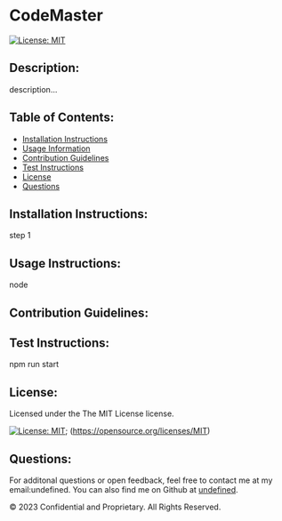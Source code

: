 # CodeMaster
  
  [![License: MIT](https://img.shields.io/badge/License-MIT-yellow.svg)](https://opensource.org/licenses/MIT)
  
  ## Description:
  description...
  
  ## Table of Contents:
  - [Installation Instructions](#Installation-Instructions)
  - [Usage Information](#Usage-Information)
  - [Contribution Guidelines](#Contribution-Guidelines)
  - [Test Instructions](#Test-Instructions)
  - [License](#License)
  - [Questions](#Questions)

  ## Installation Instructions:
  step 1
  
  ## Usage Instructions:
  node 
  
  ## Contribution Guidelines:
  
  
  ## Test Instructions:
  npm run start
  
  ## License:
  
  Licensed under the The MIT License license.
  
  [![License: MIT](https://img.shields.io/badge/License-MIT-yellow.svg)](https://opensource.org/licenses/MIT);
  (https://opensource.org/licenses/MIT)
  
  ## Questions:
  For additonal questions or open feedback, feel free to contact me at my email:undefined. 
  You can also find me on Github at [undefined](https://github.com/undefined).
  
  © 2023 Confidential and Proprietary. All Rights Reserved.